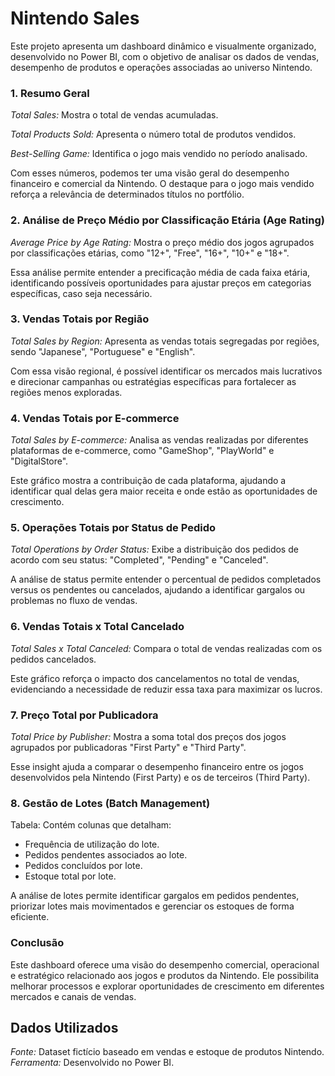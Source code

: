 # Nintendo Sales

Este projeto apresenta um dashboard dinâmico e visualmente organizado, desenvolvido no Power BI, com o objetivo de analisar os dados de vendas, desempenho de produtos e operações associadas ao universo Nintendo. 

### 1. Resumo Geral

*Total Sales:* Mostra o total de vendas acumuladas.

*Total Products Sold:* Apresenta o número total de produtos vendidos.

*Best-Selling Game:* Identifica o jogo mais vendido no período analisado.

Com esses números, podemos ter uma visão geral do desempenho financeiro e comercial da Nintendo. O destaque para o jogo mais vendido reforça a relevância de determinados títulos no portfólio.

### 2. Análise de Preço Médio por Classificação Etária (Age Rating)

*Average Price by Age Rating:* Mostra o preço médio dos jogos agrupados por classificações etárias, como "12+", "Free", "16+", "10+" e "18+".

Essa análise permite entender a precificação média de cada faixa etária, identificando possíveis oportunidades para ajustar preços em categorias específicas, caso seja necessário.

### 3. Vendas Totais por Região

*Total Sales by Region:* Apresenta as vendas totais segregadas por regiões, sendo "Japanese", "Portuguese" e "English".

Com essa visão regional, é possível identificar os mercados mais lucrativos e direcionar campanhas ou estratégias específicas para fortalecer as regiões menos exploradas.

### 4. Vendas Totais por E-commerce

*Total Sales by E-commerce:* Analisa as vendas realizadas por diferentes plataformas de e-commerce, como "GameShop", "PlayWorld" e "DigitalStore".

Este gráfico mostra a contribuição de cada plataforma, ajudando a identificar qual delas gera maior receita e onde estão as oportunidades de crescimento.

### 5. Operações Totais por Status de Pedido

*Total Operations by Order Status:* Exibe a distribuição dos pedidos de acordo com seu status: "Completed", "Pending" e "Canceled".

A análise de status permite entender o percentual de pedidos completados versus os pendentes ou cancelados, ajudando a identificar gargalos ou problemas no fluxo de vendas.

### 6. Vendas Totais x Total Cancelado

*Total Sales x Total Canceled:* Compara o total de vendas realizadas com os pedidos cancelados.

Este gráfico reforça o impacto dos cancelamentos no total de vendas, evidenciando a necessidade de reduzir essa taxa para maximizar os lucros.

### 7. Preço Total por Publicadora

*Total Price by Publisher:* Mostra a soma total dos preços dos jogos agrupados por publicadoras "First Party" e "Third Party".

Esse insight ajuda a comparar o desempenho financeiro entre os jogos desenvolvidos pela Nintendo (First Party) e os de terceiros (Third Party).

### 8. Gestão de Lotes (Batch Management)

Tabela: Contém colunas que detalham:

- Frequência de utilização do lote.
- Pedidos pendentes associados ao lote.
- Pedidos concluídos por lote.
- Estoque total por lote.

A análise de lotes permite identificar gargalos em pedidos pendentes, priorizar lotes mais movimentados e gerenciar os estoques de forma eficiente.

### Conclusão

Este dashboard oferece uma visão do desempenho comercial, operacional e estratégico relacionado aos jogos e produtos da Nintendo.
Ele possibilita melhorar processos e explorar oportunidades de crescimento em diferentes mercados e canais de vendas.

## Dados Utilizados

*Fonte:* Dataset fictício baseado em vendas e estoque de produtos Nintendo.
*Ferramenta:* Desenvolvido no Power BI.
